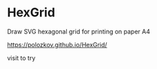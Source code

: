 # HexGrid
Draw SVG hexagonal grid for printing on paper A4

https://polozkov.github.io/HexGrid/

visit to try
